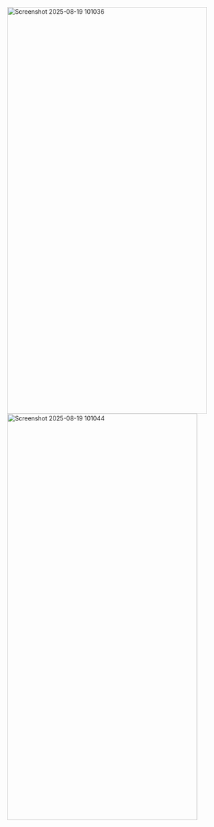<img width="466" height="949" alt="Screenshot 2025-08-19 101036" src="https://github.com/user-attachments/assets/38d47a7e-3b72-4ec8-9b38-5ca0252772dd" />


<img width="443" height="948" alt="Screenshot 2025-08-19 101044" src="https://github.com/user-attachments/assets/765ab1ec-5dd9-4691-8c39-9ac386d143b2" />
